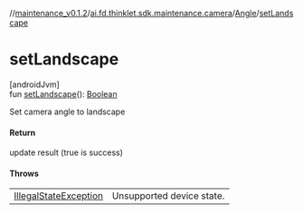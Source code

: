 //[maintenance_v0.1.2](../../../index.md)/[ai.fd.thinklet.sdk.maintenance.camera](../index.md)/[Angle](index.md)/[setLandscape](set-landscape.md)

# setLandscape

[androidJvm]\
fun [setLandscape](set-landscape.md)(): [Boolean](https://kotlinlang.org/api/latest/jvm/stdlib/kotlin/-boolean/index.html)

Set camera angle to landscape

#### Return

update result (true is success)

#### Throws

| | |
|---|---|
| [IllegalStateException](https://kotlinlang.org/api/latest/jvm/stdlib/kotlin/-illegal-state-exception/index.html) | Unsupported device state. |
